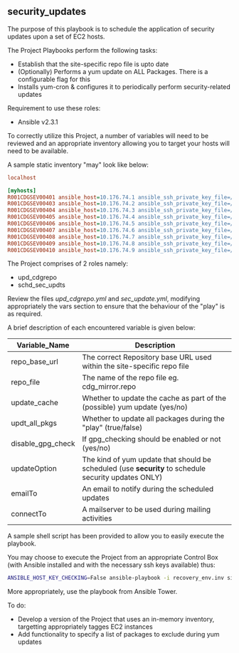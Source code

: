 security_updates
---------------

The purpose of this playbook is to schedule the application of security updates upon a set of EC2 hosts.

The Project Playbooks perform the following tasks:

- Establish that the site-specific repo file is upto date 
- (Optionally) Performs a yum update on ALL Packages. There is a configurable flag for this
- Installs yum-cron & configures it to periodically perform security-related updates

Requirement to use these roles:

- Ansible v2.3.1

To correctly utilize this Project, a number of variables will need to be reviewed and an appropriate inventory allowing  you to target your hosts will need to be available.

A sample static inventory "may" look like below:

```ini
localhost

[myhosts]
R001CDGSEV00401 ansible_host=10.176.74.1 ansible_ssh_private_key_file=/home/ec2-user/.ssh/privateKey.pem
R001CDGSEV00403 ansible_host=10.176.74.2 ansible_ssh_private_key_file=/home/ec2-user/.ssh/privateKey.pem
R001CDGSEV00404 ansible_host=10.176.74.3 ansible_ssh_private_key_file=/home/ec2-user/.ssh/privateKey.pem
R001CDGSEV00405 ansible_host=10.176.74.4 ansible_ssh_private_key_file=/home/ec2-user/.ssh/privateKey.pem
R001CDGSEV00406 ansible_host=10.176.74.5 ansible_ssh_private_key_file=/home/ec2-user/.ssh/privateKey.pem
R001CDGSEV00407 ansible_host=10.176.74.6 ansible_ssh_private_key_file=/home/ec2-user/.ssh/privateKey.pem
R001CDGSEV00408 ansible_host=10.176.74.7 ansible_ssh_private_key_file=/home/ec2-user/.ssh/privateKey.pem
R001CDGSEV00409 ansible_host=10.176.74.8 ansible_ssh_private_key_file=/home/ec2-user/.ssh/privateKey.pem
R001CDGSEV00410 ansible_host=10.176.74.9 ansible_ssh_private_key_file=/home/ec2-user/.ssh/privateKey.pem
```

The Project comprises of 2 roles namely:
- upd_cdgrepo
- schd_sec_updts

Review the files *upd_cdgrepo.yml* and *sec_update.yml*, modifying appropriately the vars section to ensure that the behaviour of the "play" is as required.

A brief description of each encountered variable is given below:

| Variable_Name | Description 
| --- | --- |
| repo_base_url | The correct Repository base URL used within the site-specific repo file
| repo_file | The name of the repo file eg. cdg_mirror.repo
| update_cache | Whether to update the cache as part of the (possible) yum update (yes/no)
| updt_all_pkgs | Whether to update all packages during the "play" (true/false)
| disable_gpg_check | If gpg_checking should be enabled or not (yes/no)
| updateOption | The kind of yum update that should be scheduled (use **security** to schedule security updates ONLY)
| emailTo | An email to notify during the scheduled updates
| connectTo | A mailserver to be used during mailing activities 

A sample shell script has been provided to allow you to easily execute the playbook.

You may choose to execute the Project from an appropriate Control Box (with Ansible installed and with the necessary ssh keys available) thus:

```bash
ANSIBLE_HOST_KEY_CHECKING=False ansible-playbook -i recovery_env.inv site.yml
```

More appropriately, use the playbook from Ansible Tower.

To do:
- Develop a version of the Project that uses an in-memory inventory, targetting appropriately tagges EC2 instances 
- Add functionality to specify a list of packages to exclude during yum updates


